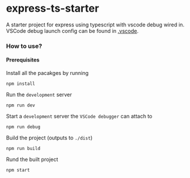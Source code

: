 # express-ts-starter
A starter project for express using typescript with vscode debug wired in. VSCode debug launch config can be found in [.vscode](.vscode).

### How to use?

#### Prerequisites 

Install all the pacakges by running 
~~~terminal
npm install
~~~

Run the `development` server
~~~terminal
npm run dev
~~~

Start a `development` server the `VSCode debugger` can attach to
~~~terminal
npm run debug
~~~

Build the project (outputs to `./dist`)
~~~terminal
npm run build
~~~

Rund the built project
~~~terminal
npm start
~~~
